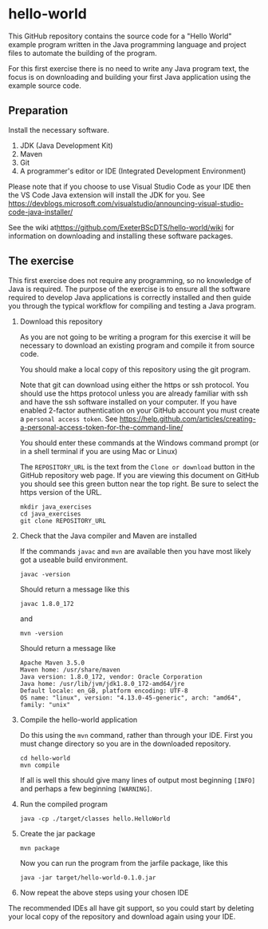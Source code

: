 # hello-world

This GitHub repository contains the source code for a "Hello World" example program written in the Java programming language and project files to automate the building of the program.

For this first exercise there is no need to write any Java program text, the focus is on downloading and building your first Java application using the example source code.

## Preparation

Install the necessary software.

1. JDK (Java Development Kit)
1. Maven
1. Git
1. A programmer's editor or IDE (Integrated Development Environment)

Please note that if you choose to use Visual Studio Code as your IDE then the VS Code Java extension will install the JDK for you.  See <https://devblogs.microsoft.com/visualstudio/announcing-visual-studio-code-java-installer/>

See the wiki at<https://github.com/ExeterBScDTS/hello-world/wiki> for information on downloading and installing these software packages.

## The exercise

This first exercise does not require any programming, so no knowledge of Java is required.  The purpose of the exercise is to ensure all the software required to develop Java applications is correctly installed and then guide you through the typical workflow for compiling and testing a Java program.

1. Download this repository

    As you are not going to be writing a program for this exercise it will be necessary to download an existing program and compile it from source code.

   You should make a local copy of this repository using the git program.

   Note that git can download using either the https or ssh protocol. You should use the https protocol unless you are already familiar with ssh and have the ssh software installed on your computer. If you have enabled 2-factor authentication on your GitHub account you must create a ```personal access token```. See <https://help.github.com/articles/creating-a-personal-access-token-for-the-command-line/>

   You should enter these commands at the Windows command prompt (or in a shell terminal if you are using Mac or Linux)

   The ```REPOSITORY_URL``` is the text from the ```Clone or download``` button in the GitHub repository web page.  If you are viewing this document on GitHub you should see this green button near the top right.  Be sure to select the https version of the URL.

    ```shell
    mkdir java_exercises
    cd java_exercises
    git clone REPOSITORY_URL
    ```

1. Check that the Java compiler and Maven are installed

    If the commands ```javac``` and ```mvn``` are available then you have most likely got a useable build environment.

    ```shell
    javac -version
    ```

    Should return a message like this

    ```shell
    javac 1.8.0_172
    ```

    and

    ```shell
    mvn -version
    ```

    Should return a message like

    ```shell
    Apache Maven 3.5.0
    Maven home: /usr/share/maven
    Java version: 1.8.0_172, vendor: Oracle Corporation
    Java home: /usr/lib/jvm/jdk1.8.0_172-amd64/jre
    Default locale: en_GB, platform encoding: UTF-8
    OS name: "linux", version: "4.13.0-45-generic", arch: "amd64", family: "unix"
    ```

1. Compile the hello-world application

   Do this using the ```mvn``` command, rather than through your IDE. First you must change directory so you are in the downloaded repository. 

    ```shell
    cd hello-world
    mvn compile
    ```

    If all is well this should give many lines of output most beginning ```[INFO]``` and perhaps a few beginning ```[WARNING]```.

1. Run the compiled program

    ```shell
    java -cp ./target/classes hello.HelloWorld
    ```

1. Create the jar package

    ```shell
    mvn package
    ```

    Now you can run the program from the jarfile package, like this

    ```shell
    java -jar target/hello-world-0.1.0.jar
    ```

1. Now repeat the above steps using your chosen IDE

The recommended IDEs all have git support, so you could start by deleting your local copy of the repository and download again using your IDE.
